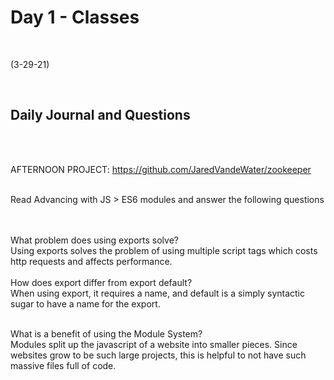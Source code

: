 # Day 1 - Classes
<br>
  
 (3-29-21)

<br>

## Daily Journal and Questions
<br>
<br>

AFTERNOON PROJECT: https://github.com/JaredVandeWater/zookeeper
<br>
<br>

Read Advancing with JS > ES6 modules and answer the following questions
<br>

<br>
<br>
What problem does using exports solve?
<br>
Using exports solves the problem of using multiple script tags which costs http requests and affects performance.
<br>
<br>
How does export differ from export default?
<br>
When using export, it requires a name, and default is a simply syntactic sugar to have a name for the export.
<br>
<br>

What is a benefit of using the Module System?
<br>
Modules split up the javascript of a website into smaller pieces. Since websites grow to be such large projects, this is helpful to not have such massive files full of code.
